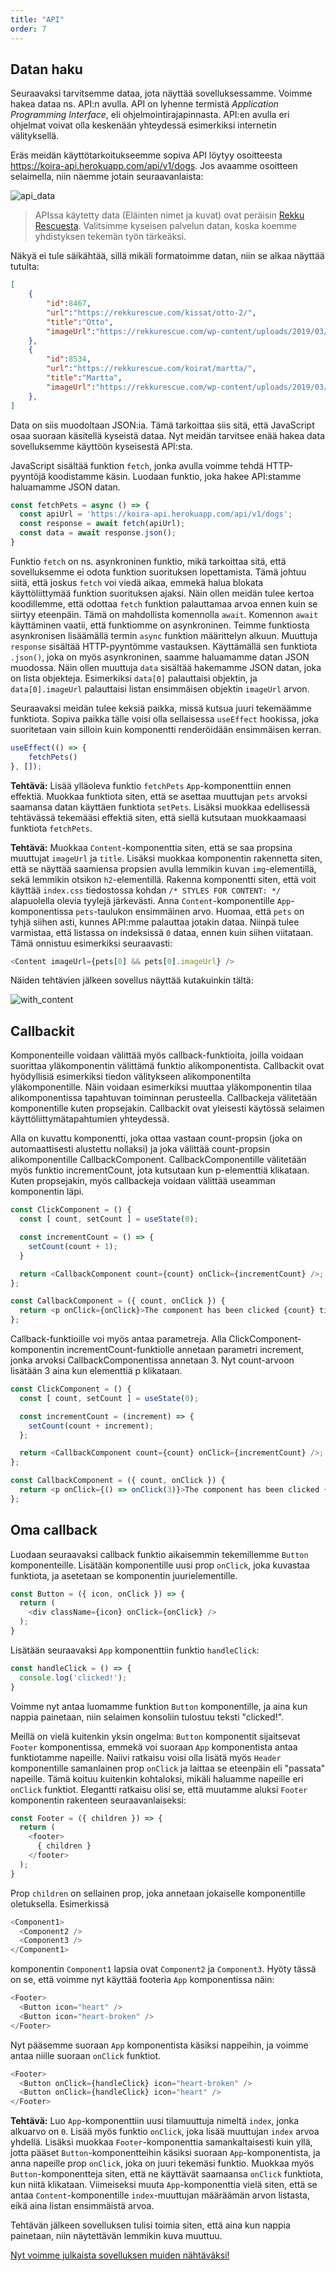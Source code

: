 ```yaml
---
title: "API"
order: 7
---
```


## Datan haku

Seuraavaksi tarvitsemme dataa, jota näyttää sovelluksessamme. Voimme hakea dataa ns. API:n avulla. API on lyhenne termistä _Application Programming Interface_, eli ohjelmointirajapinnasta. API:en avulla eri ohjelmat voivat olla keskenään yhteydessä esimerkiksi internetin välityksellä.

Eräs meidän käyttötarkoitukseemme sopiva API löytyy osoitteesta https://koira-api.herokuapp.com/api/v1/dogs. Jos avaamme osoitteen selaimella, niin näemme jotain seuraavanlaista:

![api_data](https://github.com/codento/react-workshop/raw/master/images/api_data.png)

> APIssa käytetty data (Eläinten nimet ja kuvat) ovat peräisin [Rekku Rescuesta](https://rekkurescue.com/). Valitsimme kyseisen palvelun datan, koska koemme yhdistyksen tekemän työn tärkeäksi.

Näkyä ei tule säikähtää, sillä mikäli formatoimme datan, niin se alkaa näyttää tutulta:
```json
[
    {
        "id":8467,
        "url":"https://rekkurescue.com/kissat/otto-2/",
        "title":"Otto",
        "imageUrl":"https://rekkurescue.com/wp-content/uploads/2019/03/53034501_394709921331043_7096889696600457216_n.jpg"
    },
    {
        "id":8534,
        "url":"https://rekkurescue.com/koirat/martta/",
        "title":"Martta",
        "imageUrl":"https://rekkurescue.com/wp-content/uploads/2019/03/marttapää-1.jpg"
    },
]
```
Data on siis muodoltaan JSON:ia. Tämä tarkoittaa siis sitä, että JavaScript osaa suoraan käsitellä kyseistä dataa. Nyt meidän tarvitsee enää hakea data sovelluksemme käyttöön kyseisestä API:sta.

JavaScript sisältää funktion `fetch`, jonka avulla voimme tehdä HTTP-pyyntöjä koodistamme käsin. Luodaan funktio, joka hakee API:stamme haluamamme JSON datan.

```js
const fetchPets = async () => {
  const apiUrl = 'https://koira-api.herokuapp.com/api/v1/dogs';
  const response = await fetch(apiUrl);
  const data = await response.json();
}
```
Funktio `fetch` on ns. asynkroninen funktio, mikä tarkoittaa sitä, että sovelluksemme ei odota funktion suorituksen lopettamista. Tämä johtuu siitä, että joskus `fetch` voi viedä aikaa, emmekä halua blokata käyttöliittymää funktion suorituksen ajaksi. Näin ollen meidän tulee kertoa koodillemme, että odottaa `fetch` funktion palauttamaa arvoa ennen kuin se siirtyy eteenpäin. Tämä on mahdollista komennolla `await`. Komennon `await` käyttäminen vaatii, että funktiomme on asynkroninen. Teimme funktiosta asynkronisen lisäämällä termin `async` funktion määrittelyn alkuun. Muuttuja `response` sisältää HTTP-pyyntömme vastauksen. Käyttämällä sen funktiota `.json()`, joka on myös asynkroninen, saamme haluamamme datan JSON muodossa. Näin ollen muuttuja `data` sisältää hakemamme JSON datan,  joka on lista objekteja. Esimerkiksi `data[0]` palauttaisi objektin, ja `data[0].imageUrl` palauttaisi listan ensimmäisen objektin `imageUrl` arvon.

Seuraavaksi meidän tulee keksiä paikka, missä kutsua juuri tekemäämme funktiota. Sopiva paikka tälle voisi olla sellaisessa `useEffect` hookissa, joka suoritetaan vain silloin kuin komponentti renderöidään ensimmäisen kerran.

```js
useEffect(() => {
    fetchPets()
}, []);
```

**Tehtävä:** Lisää ylläoleva funktio `fetchPets` `App`-komponenttiin ennen effektiä. Muokkaa funktiota siten, että se asettaa muuttujan `pets` arvoksi saamansa datan käyttäen funktiota `setPets`. Lisäksi muokkaa edellisessä tehtävässä tekemääsi effektiä siten, että siellä kutsutaan muokkaamaasi funktiota `fetchPets`.

**Tehtävä:** Muokkaa `Content`-komponenttia siten, että se saa propsina muuttujat `imageUrl` ja `title`. Lisäksi muokkaa komponentin rakennetta siten, että se näyttää saamiensa propsien avulla lemmikin kuvan `img`-elementillä, sekä lemmikin otsikon `h2`-elementillä. Rakenna komponentti siten, että voit käyttää `index.css` tiedostossa kohdan `/* STYLES FOR CONTENT: */` alapuolella olevia tyylejä järkevästi. Anna `Content`-komponentille `App`-komponentissa `pets`-taulukon ensimmäinen arvo. Huomaa, että `pets` on tyhjä siihen asti, kunnes API:mme palauttaa jotakin dataa. Niinpä tulee varmistaa, että listassa on indeksissä `0` dataa, ennen kuin siihen viitataan. Tämä onnistuu esimerkiksi seuraavasti:
```js
<Content imageUrl={pets[0] && pets[0].imageUrl} />
```


Näiden tehtävien jälkeen sovellus näyttää kutakuinkin tältä:


![with_content](../images/with_content.png)

## Callbackit

Komponenteille voidaan välittää myös callback-funktioita, joilla voidaan suorittaa yläkomponentin välittämä funktio alikomponentista. Callbackit ovat hyödyllisiä esimerkiksi tiedon välitykseen alikomponentilta yläkomponentille. Näin voidaan esimerkiksi muuttaa yläkomponentin tilaa alikomponentissa tapahtuvan toiminnan perusteella. Callbackeja välitetään komponentille kuten propsejakin. Callbackit ovat yleisesti käytössä selaimen käyttöliittymätapahtumien yhteydessä.

Alla on kuvattu komponentti, joka ottaa vastaan count-propsin (joka on automaattisesti alustettu nollaksi) ja joka välittää count-propsin alikomponentille CallbackComponent. CallbackComponentille välitetään myös funktio incrementCount, jota kutsutaan kun p-elementtiä klikataan. Kuten propsejakin, myös callbackeja voidaan välittää useamman komponentin läpi.

```js
const ClickComponent = () {
  const [ count, setCount ] = useState(0);

  const incrementCount = () => {
    setCount(count + 1);
  }

  return <CallbackComponent count={count} onClick={incrementCount} />;
};

const CallbackComponent = ({ count, onClick }) {
  return <p onClick={onClick}>The component has been clicked {count} times!</p>;
};
```

Callback-funktioille voi myös antaa parametreja. Alla ClickComponent-komponentin incrementCount-funktiolle annetaan parametri increment, jonka arvoksi CallbackComponentissa annetaan 3. Nyt count-arvoon lisätään 3 aina kun elementtiä p klikataan.

```js
const ClickComponent = () {
  const [ count, setCount ] = useState(0);

  const incrementCount = (increment) => {
    setCount(count + increment);
  };

  return <CallbackComponent count={count} onClick={incrementCount} />;
};

const CallbackComponent = ({ count, onClick }) {
  return <p onClick={() => onClick(3)}>The component has been clicked {count} times!</p>
};
```

## Oma callback

Luodaan seuraavaksi callback funktio aikaisemmin tekemillemme `Button` komponenteille. Lisätään komponentille uusi prop `onClick`, joka kuvastaa funktiota, ja asetetaan se komponentin juurielementille.
```js
const Button = ({ icon, onClick }) => {
  return (
    <div className={icon} onClick={onClick} />
  );
}
```
Lisätään seuraavaksi `App` komponenttiin funktio `handleClick`:
```js
const handleClick = () => {
  console.log('clicked!');
}
```
Voimme nyt antaa luomamme funktion `Button` komponentille, ja aina kun nappia painetaan, niin selaimen konsoliin tulostuu teksti "clicked!". 

Meillä on vielä kuitenkin yksin ongelma: `Button` komponentit sijaitsevat `Footer` komponentissa, emmekä voi suoraan `App` komponentista antaa funktiotamme napeille. Naiivi ratkaisu voisi olla lisätä myös `Header` komponentille samanlainen prop `onClick` ja laittaa se eteenpäin eli "passata" napeille. Tämä koituu kuitenkin kohtaloksi, mikäli haluamme napeille eri `onClick` funktiot. Elegantti ratkaisu olisi se, että muutamme aluksi `Footer` komponentin rakenteen seuraavanlaiseksi:
```js
const Footer = ({ children }) => {
  return (
    <footer>
      { children }
    </footer>
  );
}
```
Prop `children` on sellainen prop, joka annetaan jokaiselle komponentille oletuksella. Esimerkissä
```js
<Component1>
  <Component2 />
  <Component3 />
</Component1>
```
komponentin `Component1` lapsia ovat `Component2` ja `Component3`. Hyöty tässä on se, että voimme nyt käyttää footeria `App` komponentissa näin:
```js
<Footer>
  <Button icon="heart" />
  <Button icon="heart-broken" />
</Footer>
```
Nyt pääsemme suoraan `App` komponentista käsiksi nappeihin, ja voimme antaa niille suoraan `onClick` funktiot.
```js
<Footer>
  <Button onClick={handleClick} icon="heart-broken" />
  <Button onClick={handleClick} icon="heart" />
</Footer>
```

**Tehtävä:** Luo `App`-komponenttiin uusi tilamuuttuja nimeltä `index`, jonka alkuarvo on `0`. Lisää myös funktio `onClick`, joka lisää muuttujan `index` arvoa yhdellä. Lisäksi muokkaa `Footer`-komponenttia samankaltaisesti kuin yllä, jotta pääset `Button`-komponentteihin käsiksi suoraan `App`-komponentista, ja anna napeille prop `onClick`, joka on juuri tekemäsi funktio. Muokkaa myös `Button`-komponentteja siten, että ne käyttävät saamaansa `onClick` funktiota, kun niitä klikataan. Viimeiseksi muuta `App`-komponenttia vielä siten, että se antaa `Content`-komponentille `index`-muuttujan määräämän arvon listasta, eikä aina listan ensimmäistä arvoa.

Tehtävän jälkeen sovelluksen tulisi toimia siten, että aina kun nappia painetaan, niin näytettävän lemmikin kuva muuttuu.

[Nyt voimme julkaista sovelluksen muiden nähtäväksi!](https://codento.github.io/react-workshop-2/julkaiseminen/)